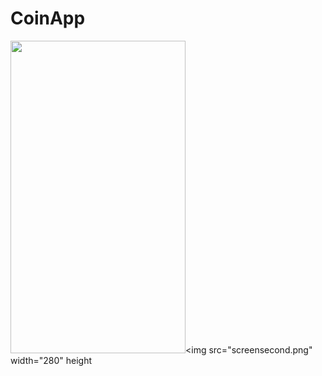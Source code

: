 # CoinApp
<img src="screenone.png" width="280" height="500"><img src="screensecond.png" width="280" height